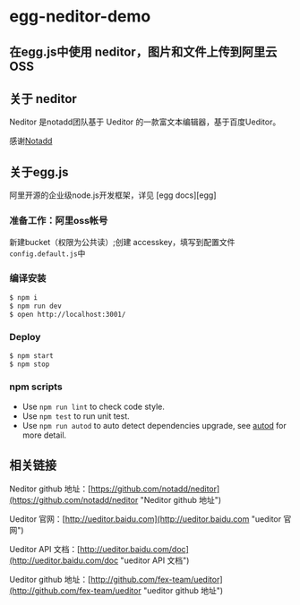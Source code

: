 # egg-neditor-demo

## 在egg.js中使用 neditor，图片和文件上传到阿里云OSS

## 关于 neditor

Neditor 是notadd团队基于 Ueditor 的一款富文本编辑器，基于百度Ueditor。

感谢[Notadd](https://www.notadd.com)


## 关于egg.js

阿里开源的企业级node.js开发框架，详见 [egg docs][egg]



### 准备工作：阿里oss帐号 ###

新建bucket（权限为公共读）;创建 accesskey，填写到配置文件 `config.default.js`中


### 编译安装

```bash
$ npm i
$ npm run dev
$ open http://localhost:3001/
```

### Deploy

```bash
$ npm start
$ npm stop
```

### npm scripts

- Use `npm run lint` to check code style.
- Use `npm test` to run unit test.
- Use `npm run autod` to auto detect dependencies upgrade, see [autod](https://www.npmjs.com/package/autod) for more detail.


## 相关链接 

Neditor github 地址：[https://github.com/notadd/neditor](https://github.com/notadd/neditor "Neditor github 地址")

Ueditor 官网：[http://ueditor.baidu.com](http://ueditor.baidu.com "ueditor 官网")

Ueditor API 文档：[http://ueditor.baidu.com/doc](http://ueditor.baidu.com/doc "ueditor API 文档")

Ueditor github 地址：[http://github.com/fex-team/ueditor](http://github.com/fex-team/ueditor "ueditor github 地址")



